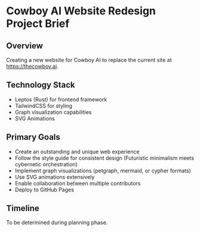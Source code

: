 # Cowboy AI Website Redesign Project Brief

## Overview
Creating a new website for Cowboy AI to replace the current site at https://thecowboy.ai.

## Technology Stack
- Leptos (Rust) for frontend framework
- TailwindCSS for styling
- Graph visualization capabilities
- SVG Animations

## Primary Goals
- Create an outstanding and unique web experience
- Follow the style guide for consistent design (Futuristic minimalism meets cybernetic orchestration)
- Implement graph visualizations (petgraph, mermaid, or cypher formats)
- Use SVG animations extensively
- Enable collaboration between multiple contributors
- Deploy to GitHub Pages

## Timeline
To be determined during planning phase. 